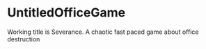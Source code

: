 # UntitledOfficeGame
Working title is Severance. A chaotic fast paced game about office destruction
